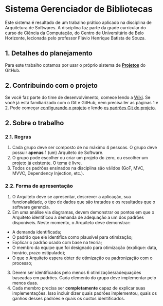 # Sistema Gerenciador de Bibliotecas
Este sistema é resultado de um trabalho prático aplicado na disciplina de Arquitetura de Softwares. A disciplina faz parte da grade curricular do curso de Ciência da Computação, do Centro de Universitário de Belo Horizonte, lecionada pelo professor Flávio Henrique Batista de Souza.

## 1. Detalhes do planejamento
Para este trabalho optamos por usar o próprio sistema de [**Projetos**](https://github.com/stanley-java-projects/sistema-gerenciador-bibliotecas/projects/1) do GitHub.

## 2. Contribuindo com o projeto
Se você faz parte do time de desenvolvimento, comece lendo a [Wiki](https://github.com/stanley-java-projects/sistema-gerenciador-bibliotecas/wiki). Se você já está familiarizado com o Git e GitHub, nem precisa ler as páginas 1 e 2. Pode começar [configurando o projeto](https://github.com/stanley-java-projects/sistema-gerenciador-bibliotecas/wiki/5.-Configurando-o-projeto-na-m%C3%A1quina-local) e lendo [os padrões Git do projeto](https://github.com/stanley-java-projects/sistema-gerenciador-bibliotecas/wiki/3.-Normas-de-uso-do-Git).

## 2. Sobre o trabalho
### 2.1. Regras
1. Cada grupo deve ser composto de no máximo 4 pessoas. O grupo deve possuir **apenas** 1 (um) Arquiteto de Software.
2. O grupo pode escolher ou criar um projeto do zero, ou escolher um projeto já existente. O tema é livre.
3. Todos os padrões ensinados na disciplina são válidos (GoF, MVC, MVVC, Dependency Injection, etc.).

### 2.2. Forma de apresentação
1. O Arquiteto deve se apresentar, descrever a aplicação, sua funcionalidade, o tipo de dados que são tratados e os resultados que o software gerencia.
2. Em uma análise via diagramas, devem demonstrar os pontos em que o Arquiteto identificou a demanda de adequação a um dos padrões disponíveis. Neste momento, o Arquiteto deve demonstrar:
* A demanda identificada;
* O padrão que ele identifica como plausível para otimização;
* Explicar o padrão usado com base na teoria;
* O membro da equipe que foi designado para otimização (explique: data, horário, prazo estipulado);
* O que o Arquiteto espera obter de otimização ou padronização com o processo;
3. Devem ser identificados pelo menos 6 otimizações/adequações baseadas em padrões. Cada elemento do grupo deve implementar pelo menos duas.
4. Cada membro precisa ser **completamente** capaz de explicar suas implementações. Isso incluir dizer quais padrões implementou, quais os ganhos desses padrões e quais os custos identificados.
